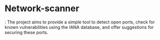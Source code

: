 # Network-scanner
: The project aims to provide a simple tool to detect open ports, check for known vulnerabilities using the IANA database, and offer suggestions for securing these ports.

